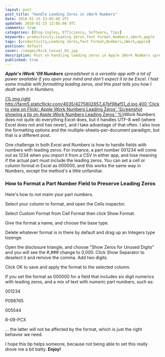 ```yaml
---           
layout: post
post_title: "Handle Leading Zeros in iWork Numbers"
date: 2010-01-15 13:05:08 UTC
updated: 2010-01-15 13:05:08 UTC
comments: true
categories: [Blog-Cogley, Efficiency, Software, Tips]
keywords: productivity,Leading Zeros,Text Format,Numbers,iWork,apple
tags: [productivity,Leading Zeros,Text Format,Numbers,iWork,apple]
posticon: default
cover: /images/Rick_Casual_01.jpg
description: Post on handling leading zeros in Apple iWork Numbers spreadsheet, by Rick Cogley.
published: true
---
```


_**Apple's iWork '09 Numbers** spreadsheet is a versatile app with a lot of power available if you open your mind and don't expect it to be Excel. I had some trouble with formatting leading zeros, and this post tells you how I dealt with it in Numbers._ 

<!--more--> 

[{% img right http://farm5.staticflickr.com/4035/4275802657_47bf98af51_d.jpg 400 'Click to view on Flickr: Apple iWork Numbers Leading Zeros' 'Screenshot showing a tip on Apple iWork Numbers Leading Zeros.' %}](http://www.flickr.com/photos/81796435@N00/4275802657)iWork Numbers does not quite do everything Excel does, but it handles UTF-8 well (where Excel does not and has never), and I take advantage of that often. I also love the formatting options and the multiple-sheets-per-document paradigm, but that is a different post. 




One challenge in both Excel and Numbers is how to handle fields with numbers with leading zeros. For instance, a part number 001234 will come out as 1234 when you import it from a CSV in either app, and lose meaning if the actual part must include the leading zeros. You can set a cell or column format in Excel as 000000, and this works the same way in Numbers, except the method's a little unfamiliar. 


### How to Format a Part Number Field to Preserve Leading Zeros



Here's how to not maim your part numbers. 





Select your column to format, and open the Cells inspector.


Select Custom Format from Cell Format then click Show Format.


Give the format a name, and choose the base type.


Delete whatever format is in there by default and drag up an Integers type lozenge.


Open the disclosure triangle, and choose "Show Zeros for Unused Digits" and you will see the #,### change to 0,000. Click Show Separator to deselect it and remove the comma. Add two digits. 


Click OK to save and apply the format to the selected column.





If you set the format as 000000 for a field that includes six digit numerics with leading zeros, and a mix of text with numeric part numbers, such as:


001234


P098765


005544


R-09-PCX


... the latter will not be affected by the format, which is just the right behavior we need.


I hope this tip helps someone, because not being able to set this really drove me a bit batty. **Enjoy!** 

